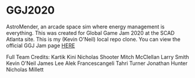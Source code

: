 # GGJ2020

AstroMender, an arcade space sim where energy management is everything.
This was created for Global Game Jam 2020 at the SCAD Atlanta site.
This is my (Kevin O'Neil) local repo clone.
You can view the official GGJ Jam page [HERE](https://globalgamejam.org/2020/games/astromancer-8)

Full Team Credits:
Kartik Kini
Nicholas Shooter
Mitch McClellan
Larry Smith
Kevin O'Neil
James Lee
Alek Francescangeli
Tahri Turner
Jonathan Hunter
Nicholas Millett
